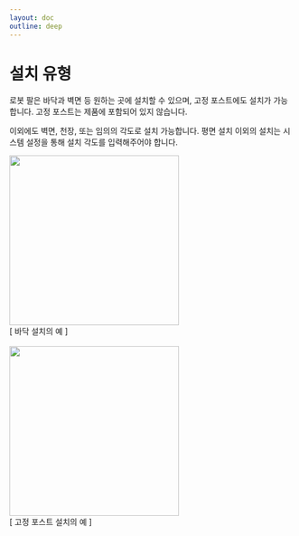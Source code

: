 ```yaml
---
layout: doc
outline: deep
---
```


# 설치 유형

로봇 팔은 바닥과 벽면 등 원하는 곳에 설치할 수 있으며, 고정 포스트에도 설치가 가능합니다. 고정 포스트는 제품에 포함되어 있지 않습니다.

이외에도 벽면, 천장, 또는 임의의 각도로 설치 가능합니다. 평면 설치 이외의 설치는 시스템 설정을 통해 설치 각도를 입력해주어야 합니다.

<div class="center-align">
  <img src="/manual/common/installation/3-1.png" width=300 />
  <br>
  <figcaption>[ 바닥 설치의 예 ]</figcaption>
  <br>
  <img src="/manual/common/installation/3-2.png" width=300 />
  <br>
  <figcaption>[ 고정 포스트 설치의 예 ]</figcaption>
</div>
